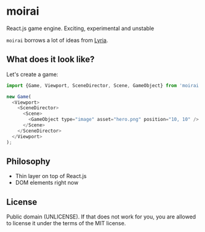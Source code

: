 # moirai
React.js game engine. Exciting, experimental and unstable

`moirai` borrows a lot of ideas from [Lyria](http://github.com/freezedev/lyria).

## What does it look like?

Let's create a game:
```javascript
import {Game, Viewport, SceneDirector, Scene, GameObject} from 'moirai';

new Game(
  <Viewport>
    <SceneDirector>
      <Scene>
        <GameObject type="image" asset="hero.png" position="10, 10" />
      </Scene>
    </SceneDirector>
  </Viewport>
);
```

## Philosophy
- Thin layer on top of React.js
- DOM elements right now

## License
Public domain (UNLICENSE). If that does not work for you, you are allowed to license it under the terms of the MIT license.
